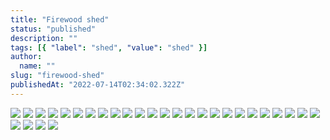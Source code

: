 ```yaml
---
title: "Firewood shed"
status: "published"
description: ""
tags: [{ "label": "shed", "value": "shed" }]
author:
  name: ""
slug: "firewood-shed"
publishedAt: "2022-07-14T02:34:02.322Z"
---
```


![](/images/20240227_200708-E1N)
![](/images/20240225_114259.jpg)
![](/images/20240224_160821.jpg)
![](/images/20240223_201129.jpg)
![](/images/20240222_192941-c0M)
![](/images/20240219_204216.jpg)
![](/images/20240218_204040.jpg)
![](/images/20240218_200331.jpg)
![](/images/20240215_193924.jpg)
![](/images/20240227_200740-MyM)
![](/images/20240226_203242.jpg)
![](/images/20240224_213153.jpg)
![](/images/20240223_201136.jpg)
![](/images/20240222_202839.jpg)
![](/images/20240222_192940.jpg)
![](/images/20240219_204203.jpg)
![](/images/20240218_204039.jpg)
![](/images/20240218_200330.jpg)
![](/images/20240211_203231.jpg)
![](/images/20240227_200714.jpg)
![](/images/20240225_114307.jpg)
![](/images/20240224_160825.jpg)
![](/images/20240223_201130.jpg)
![](/images/20240222_202838.jpg)
![](/images/20240220_203956.jpg)
![](/images/20240218_204044.jpg)
![](/images/20240218_200332.jpg)
![](/images/20240215_193932.jpg)
![](/images/20240204_142645.jpg)
